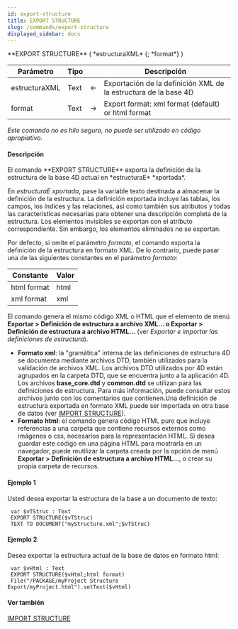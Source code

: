 ```yaml
---
id: export-structure
title: EXPORT STRUCTURE
slug: /commands/export-structure
displayed_sidebar: docs
---
```


<!--REF #_command_.EXPORT STRUCTURE.Syntax-->**EXPORT STRUCTURE** ( *estructuraXML* {; *format*} )<!-- END REF-->
<!--REF #_command_.EXPORT STRUCTURE.Params-->
| Parámetro | Tipo |  | Descripción |
| --- | --- | --- | --- |
| estructuraXML | Text | &#8592; | Exportación de la definición XML de la estructura de la base 4D |
| format | Text | &#8594;  | Export format: xml format (default) or html format |

<!-- END REF-->

*Este comando no es hilo seguro, no puede ser utilizado en código apropiativo.*


#### Descripción 

<!--REF #_command_.EXPORT STRUCTURE.Summary-->El comando **EXPORT STRUCTURE** exporta la definición de la estructura de la base 4D actual en *estructuraE* *xportada*.<!-- END REF-->

En *estructuraE* *xportada*, pase la variable texto destinada a almacenar la definición de la estructura. La definición exportada incluye las tablas, los campos, los índices y las relaciones, así como también sus atributos y todas las características necesarias para obtener una descripción completa de la estructura. Los elementos invisibles se exportan con el atributo correspondiente. Sin embargo, los elementos eliminados no se exportan. 

Por defecto, si omite el parámetro *formato*, el comando exporta la definición de la estructura en formato XML. De lo contrario, puede pasar una de las siguientes constantes en el parámetro *formato*:

| Constante   | Valor |
| ----------- | ----- |
| html format | html  |
| xml format  | xml   |

El comando genera el mismo código XML o HTML que el elemento de menú **Exportar > Definición de estructura a archivo XML... o Exportar > Definición de estructura a archivo HTML...** (ver *Exportar e importar las definiciones de estructura*).

* **Formato xml**: la "gramática" interna de las definiciones de estructura 4D se documenta mediante archivos DTD, también utilizados para la validación de archivos XML. Los archivos DTD utilizados por 4D están agrupados en la carpeta DTD, que se encuentra junto a la aplicación 4D. Los archivos **base\_core.dtd** y **common.dtd** se utilizan para las definiciones de estructura. Para más información, puede consultar estos archivos junto con los comentarios que contienen.Una definición de estructura exportada en formato XML puede ser importada en otra base de datos (ver [IMPORT STRUCTURE](import-structure.md)).
* **Formato** **html**: el comando genera código HTML puro que incluye referencias a una carpeta que contiene recursos externos como imágenes o css, necesarios para la representación HTML. Si desea guardar este código en una página HTML para mostrarla en un navegador, puede reutilizar la carpeta creada por la opción de menú **Exportar > Definición de estructura a archivo HTML...**, o crear su propia carpeta de recursos.

#### Ejemplo 1 

Usted desea exportar la estructura de la base a un documento de texto:

```4d
 var $vTStruc : Text
 EXPORT STRUCTURE($vTStruc)
 TEXT TO DOCUMENT("myStructure.xml";$vTStruc)
```

#### Ejemplo 2 

Desea exportar la estructura actual de la base de datos en formato html:

```4d
 var $vHtml : Text
 EXPORT STRUCTURE($vHtml;html format)
 File("/PACKAGE/myProject Structure Export/myProject.html").setText($vHtml)
```

#### Ver también 

[IMPORT STRUCTURE](import-structure.md)  